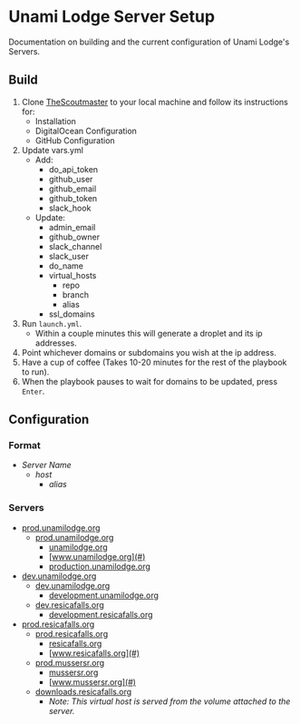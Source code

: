 # Unami Lodge Server Setup
Documentation on building and the current configuration of Unami Lodge's Servers.

## Build
1. Clone [TheScoutmaster](https://github.com/col-bsa/TheScoutmaster) to your local machine and follow its instructions for:
   - Installation
   - DigitalOcean Configuration
   - GitHub Configuration
2. Update vars.yml
   - Add:
     - do_api_token
     - github_user
     - github_email
     - github_token
     - slack_hook
   - Update:
     - admin_email
     - github_owner
     - slack_channel
     - slack_user
     - do_name
     - virtual_hosts
       - repo
       - branch
       - alias
     - ssl_domains
3. Run `launch.yml`.
   - Within a couple minutes this will generate a droplet and its ip addresses.
4. Point whichever domains or subdomains you wish at the ip address.
5. Have a cup of coffee (Takes 10-20 minutes for the rest of the playbook to run).
6. When the playbook pauses to wait for domains to be updated, press `Enter`.

## Configuration

### Format
- *Server Name*
   - *host*
      - *alias*

### Servers
- [prod.unamilodge.org](#)
  - [prod.unamilodge.org](#)
    - [unamilodge.org](#)
    - [www.unamilodge.org](#)
    - [production.unamilodge.org](#)
- [dev.unamilodge.org](#)
  - [dev.unamilodge.org](#)
    - [development.unamilodge.org](#)
  - [dev.resicafalls.org](#)
    - [development.resicafalls.org](#)
- [prod.resicafalls.org](#)
  - [prod.resicafalls.org](#)
    - [resicafalls.org](#)
    - [www.resicafalls.org](#)
  - [prod.mussersr.org](#)
    - [mussersr.org](#)
    - [www.mussersr.org](#)
  - [downloads.resicafalls.org](#)
    - *Note: This virtual host is served from the volume attached to the server.*